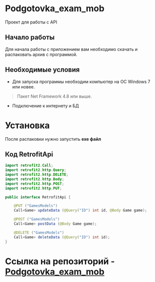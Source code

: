 # Podgotovka_exam_mob
Проект для работы с API

## Начало работы
Для начала работы с приложением вам необходимо скачать и распаковать архив с программой.

## Необходимые условия
* Для запуска программы необходим компьютер на ОС Windows 7 или новее.
>Пакет Net Framework 4.8 или выше.
* Подключение к интернету и БД

# Установка
После распаковки нужно запустить **exe файл**

## Код RetrofitApi
``` java
import retrofit2.Call;
import retrofit2.http.Query;
import retrofit2.http.DELETE;
import retrofit2.http.Body;
import retrofit2.http.POST;
import retrofit2.http.PUT;

public interface RetrofitApi {

    @PUT ("GamesModels")
    Call<Game> updateData (@Query("ID") int id, @Body Game game);

    @POST ("GamesModels")
    Call<Game> postData (@Body Game game);

    @DELETE ("GamesModels")
    Call<Game> deleteData (@Query("ID") int id);
}
```
# Ссылка на репозиторий - [Podgotovka_exam_mob](https://github.com/Rovzzz/Podgotovka_exam_mob)
